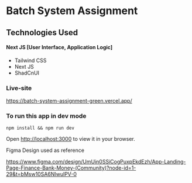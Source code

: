 # Batch System Assignment

## Technologies Used

#### Next JS [User Interface, Application Logic] 
- Tailwind CSS
- Next JS
- ShadCnUI

### Live-site

https://batch-system-assignment-green.vercel.app/

### To run this app in dev mode
  
    npm install && npm run dev
    
Open [http://localhost:3000](http://localhost:3000) to view it in your browser.

Figma Design used as reference

https://www.figma.com/design/UmUin0SSiCogPuxpEkdEzh/App-Landing-Page-Finance-Bank-Money-(Community)?node-id=1-29&t=bMsw10SA6NIwulPV-0
